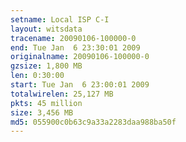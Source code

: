 ```yaml
---
setname: Local ISP C-I
layout: witsdata
tracename: 20090106-100000-0
end: Tue Jan  6 23:30:01 2009
originalname: 20090106-100000-0
gzsize: 1,800 MB
len: 0:30:00
start: Tue Jan  6 23:00:01 2009
totalwirelen: 25,127 MB
pkts: 45 million
size: 3,456 MB
md5: 055900c0b63c9a33a2283daa988ba50f
---
```

